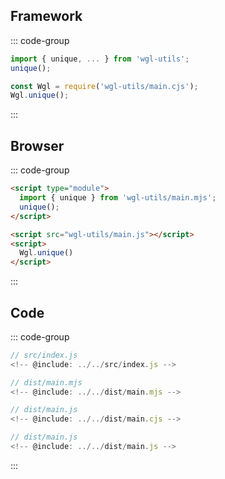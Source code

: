 ## Framework
::: code-group
```js  [ESModule]
import { unique, ... } from 'wgl-utils';
unique();
```
```js  [CommonJs]
const Wgl = require('wgl-utils/main.cjs');
Wgl.unique();
```
:::

## Browser
::: code-group
```html  [ESModule]
<script type="module">
  import { unique } from 'wgl-utils/main.mjs';
  unique();
</script>
```
```html  [ES5]
<script src="wgl-utils/main.js"></script>
<script>
  Wgl.unique()
</script>
```
:::


## Code
::: code-group

```js  [源码]
// src/index.js
<!-- @include: ../../src/index.js -->
```

```js  [ESModule]
// dist/main.mjs
<!-- @include: ../../dist/main.mjs -->
```

```js  [Commonjs]
// dist/main.js
<!-- @include: ../../dist/main.cjs -->
```

```js  [ES5]
// dist/main.js
<!-- @include: ../../dist/main.js -->
```
:::